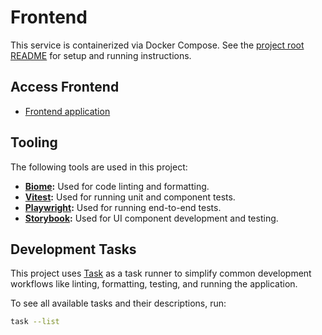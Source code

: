 # Frontend

This service is containerized via Docker Compose. See the [project root README](../README.md) for setup and running instructions.

## Access Frontend

- [Frontend application](http://localhost:3000)

## Tooling

The following tools are used in this project:

- **[Biome][]:** Used for code linting and formatting.
- **[Vitest][]:** Used for running unit and component tests.
- **[Playwright][]:** Used for running end-to-end tests.
- **[Storybook][]:** Used for UI component development and testing.

## Development Tasks

This project uses [Task][] as a task runner to simplify common development workflows like linting, formatting, testing, and running the application.

To see all available tasks and their descriptions, run:

```bash
task --list
```

[Biome]: https://biomejs.dev/
[Playwright]: https://playwright.dev/
[Task]: https://taskfile.dev/
[Vitest]: https://vitest.dev/
[Storybook]: https://storybook.js.org/
